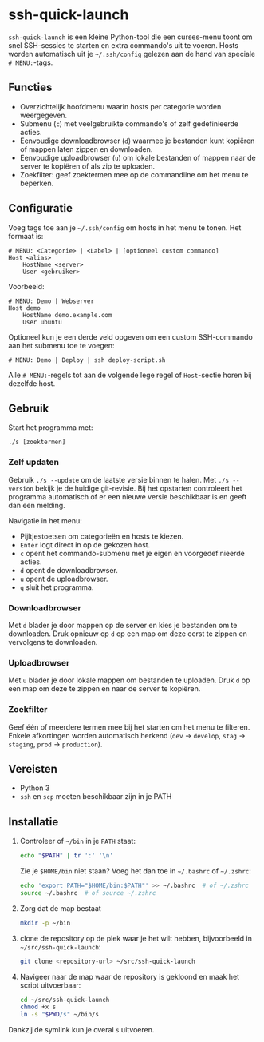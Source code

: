 # ssh-quick-launch

`ssh-quick-launch` is een kleine Python-tool die een curses-menu toont om snel SSH-sessies te starten en extra commando's uit te voeren. Hosts worden automatisch uit je `~/.ssh/config` gelezen aan de hand van speciale `# MENU:`-tags.

## Functies

- Overzichtelijk hoofdmenu waarin hosts per categorie worden weergegeven.
- Submenu (`c`) met veelgebruikte commando's of zelf gedefinieerde acties.
- Eenvoudige downloadbrowser (`d`) waarmee je bestanden kunt kopiëren of mappen laten zippen en downloaden.
- Eenvoudige uploadbrowser (`u`) om lokale bestanden of mappen naar de server te kopiëren of als zip te uploaden.
- Zoekfilter: geef zoektermen mee op de commandline om het menu te beperken.

## Configuratie

Voeg tags toe aan je `~/.ssh/config` om hosts in het menu te tonen. Het formaat is:

```
# MENU: <Categorie> | <Label> | [optioneel custom commando]
Host <alias>
    HostName <server>
    User <gebruiker>
```

Voorbeeld:

```
# MENU: Demo | Webserver
Host demo
    HostName demo.example.com
    User ubuntu
```

Optioneel kun je een derde veld opgeven om een custom SSH-commando aan het submenu toe te voegen:

```
# MENU: Demo | Deploy | ssh deploy-script.sh
```

Alle `# MENU:`-regels tot aan de volgende lege regel of `Host`-sectie horen bij dezelfde host.

## Gebruik

Start het programma met:

```
./s [zoektermen]
```

### Zelf updaten

Gebruik `./s --update` om de laatste versie binnen te halen. Met `./s --version`
bekijk je de huidige git-revisie. Bij het opstarten controleert het programma
automatisch of er een nieuwe versie beschikbaar is en geeft dan een melding.

Navigatie in het menu:

- Pijltjestoetsen om categorieën en hosts te kiezen.
- `Enter` logt direct in op de gekozen host.
- `c` opent het commando-submenu met je eigen en voorgedefinieerde acties.
- `d` opent de downloadbrowser.
- `u` opent de uploadbrowser.
- `q` sluit het programma.

### Downloadbrowser

Met `d` blader je door mappen op de server en kies je bestanden om te downloaden. Druk opnieuw op `d` op een map om deze eerst te zippen en vervolgens te downloaden.

### Uploadbrowser

Met `u` blader je door lokale mappen om bestanden te uploaden. Druk `d` op een map om deze te zippen en naar de server te kopiëren.

### Zoekfilter

Geef één of meerdere termen mee bij het starten om het menu te filteren. Enkele afkortingen worden automatisch herkend (`dev` → `develop`, `stag` → `staging`, `prod` → `production`).

## Vereisten

- Python 3
- `ssh` en `scp` moeten beschikbaar zijn in je PATH

## Installatie

1. Controleer of `~/bin` in je `PATH` staat:

   ```bash
   echo "$PATH" | tr ':' '\n'
   ```

   Zie je `$HOME/bin` niet staan? Voeg het dan toe in `~/.bashrc` of `~/.zshrc`:

   ```bash
   echo 'export PATH="$HOME/bin:$PATH"' >> ~/.bashrc  # of ~/.zshrc
   source ~/.bashrc  # of source ~/.zshrc
   ```

2. Zorg dat de map bestaat

   ```bash
   mkdir -p ~/bin
   ```
   
3. clone de repository op de plek waar je het wilt hebben, bijvoorbeeld in `~/src/ssh-quick-launch`:

   ```bash
   git clone <repository-url> ~/src/ssh-quick-launch
   ```

4. Navigeer naar de map waar de repository is gekloond en maak het script uitvoerbaar:
   ```bash
   cd ~/src/ssh-quick-launch
   chmod +x s
   ln -s "$PWD/s" ~/bin/s
   ```

Dankzij de symlink kun je overal `s` uitvoeren.

